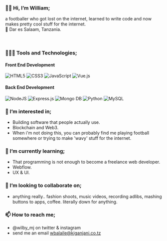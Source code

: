 ### 👋🏾 Hi, I’m William; 
  a footballer who got lost on the internet, learned to write code and now makes pretty cool stuff for the internet.
  <br>
  📍 Dar es Salaam, Tanzania.  
  <br>
  <br>
 
### 👨🏾‍💻 Tools and Technologies;
  <h4>Front End Development</h4>
  <img alt="HTML5"  src="https://img.shields.io/badge/HTML5%20-%23E34F26.svg?&style=flat-square&logo=html5&logoColor=white"/>
  <img alt="CSS3"  src="https://img.shields.io/badge/CSS3%20-%231572B6.svg?&style=flat-square&logo=css3&logoColor=white"/>
  <img alt="JavaScript"  src="https://img.shields.io/badge/JavaScript%20-%23323330.svg?&style=flat-square&logo=javascript&logoColor=%23F7DF1E"/>
  <img alt="Vue.js"  src="https://img.shields.io/badge/Vue.js%20-%2335495e.svg?&style=flat-square&logo=vue.js&logoColor=%234FC08D"/>
  <br>
  <h4>Back End Development</h4>
  <img alt="NodeJS"  src="https://img.shields.io/badge/Node.js%20-%2343853D.svg?&style=flat-square&logo=node.js&logoColor=white">
  <img alt="Express.js"  src="https://img.shields.io/badge/Express.js-404D59?style=for-the-badge"/>
  <img alt="Mongo DB" src="https://img.shields.io/badge/MongoDB-4EA94B?style=for-the-badge&logo=mongodb&logoColor=white">
  <img alt="Python" src="https://img.shields.io/badge/Python%20-%2314354C.svg?&style=flat-square&logo=python&logoColor=white"/>
  <img alt="MySQL" src="https://img.shields.io/badge/MySQL%20-%23323330.svg?&style=flat-square&logo=mysql&logoColor=yellow"/>

### 👀 I’m interested in;
  - Building software that people actually use.
  - Blockchain and Web3.
  - When i'm not doing this, you can probably find me playing football somewhere or trying to make 'wavy' stuff for the internet.

### 🌱 I’m currently learning;
  - That programming is not enough to become a freelance web developer.
  - Webflow.
  - UX & UI.

### 🤝 I’m looking to collaborate on;
  - anything really.. fashion shoots, music videos, recording adlibs, mashing buttons to apps, coffee. literally down for anything.

### 📫 How to reach me;
  - @wilby_mj on twitter & instagram
  - send me an email wbalaile@kiganjani.co.tz
  <br>
  
  

<!---
wilby-mj/wilby-mj is a ✨ special ✨ repository because its `README.md` (this file) appears on your GitHub profile.
You can click the Preview link to take a look at your changes.
--->

